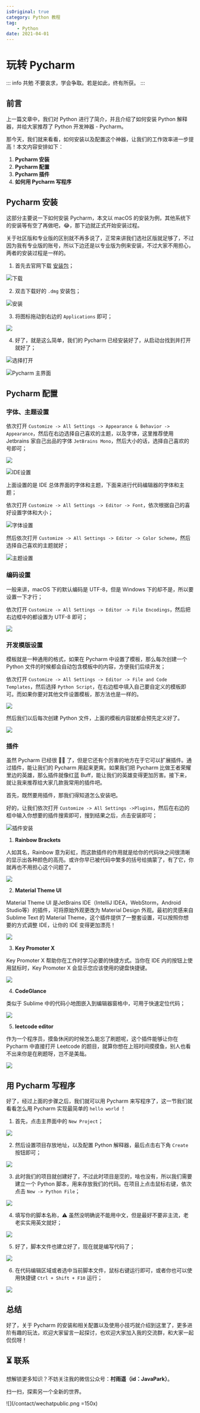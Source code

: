 ```yaml
---
isOriginal: true
category: Python 教程
tag:
    - Python
date: 2021-04-01
---
```


# 玩转 Pycharm

::: info 共勉
不要哀求，学会争取。若是如此，终有所获。
:::

## 前言

上一篇文章中，我们对 Python 进行了简介，并且介绍了如何安装 Python 解释器，并给大家推荐了 Python 开发神器 - Pycharm。

那今天，我们就来看看，如何安装以及配置这个神器，让我们的工作效率进一步提高！本文内容安排如下：

1.  **Pycharm 安装**
2.  **Pycharm 配置**
3.  **Pycharm 插件**
4.  **如何用 Pycharm 写程序**

## Pycharm 安装

这部分主要说一下如何安装 Pycharm，本文以 macOS 的安装为例，其他系统下的安装等有空了再做吧，😂，那下边就正式开始安装过程。

关于社区版和专业版的区别就不再多说了，正常来讲我们选社区版就足够了，不过因为我有专业版的账号，所以下边还是以专业版为例来安装，不过大家不用担心，两者的安装过程是一样的。

1.  首先去官网下载 [安装包](https://www.jetbrains.com/pycharm/)；

![下载](assets/a2c78fee57297605714b27ffb234114b.webp)

2.  双击下载好的 `.dmg` 安装包；

![安装](assets/98179aacae011d4e63f76f2a8e3ee751.webp)

3.  将图标拖动到右边的 `Applications` 即可；

![](assets/dd92c4e805ca2942d73a7fc529ae289b.webp)

4.  好了，就是这么简单，我们的 Pycharm 已经安装好了，从启动台找到并打开就好了；

![选择打开](assets/b11764761a1bf073e026770a9df38a8d.webp)

![Pycharm 主界面](assets/a92ed29cba2827742e670ae68e01fa3e.webp)



## Pycharm 配置

###  字体、主题设置

依次打开 `Customize -> All Settings -> Appearance & Behavior -> Appearance`，然后在右边选择自己喜欢的主题，以及字体，这里推荐使用 Jetbrains 家自己出品的字体 `JetBrains Mono`，然后大小的话，选择自己喜欢的号即可； 

![](assets/c12bca92c4851c32314d57c50ae55b9e.webp)

![IDE设置](assets/bc808c4b285907db9b554b7aabc8cc66.webp)

上面设置的是 IDE 总体界面的字体和主题，下面来进行代码编辑器的字体和主题；

依次打开 `Customize -> All Settings -> Editor -> Font`，依次根据自己的喜好设置字体和大小；

![字体设置](assets/16bf0c47bc13d07d612a596f647a42f6.webp)

然后依次打开 `Customize -> All Settings -> Editor -> Color Scheme`，然后选择自己喜欢的主题就好；

![主题设置](assets/29d676a199331e9b9bb0fc087ab3d61a.webp)

### 编码设置

一般来讲，macOS 下的默认编码是 UTF-8，但是 Windows 下的却不是，所以要设置一下才行；

依次打开 `Customize -> All Settings -> Editor -> File Encodings`，然后把右边框中的都设置为 UTF-8 即可；

![](assets/3799027410bf8b163f0e7f76639a6e93.webp)

### 开发模版设置

模板就是一种通用的格式，如果在 Pycharm 中设置了模板，那么每次创建一个 Python 文件的时候都会自动包含模板中的内容，方便我们后续开发；

依次打开 `Customize -> All Settings -> Editor -> File and Code Templates`，然后选择 `Python Script`，在右边框中填入自己要自定义的模板即可。而如果你要对其他文件设置模板，那方法也是一样的。

![](assets/8ca9baaecb1dee9be4151349e1a6d90c.webp)

然后我们以后每次创建 Python 文件，上面的模板内容就都会预先定义好了。

![](assets/ad461d4bda468fbe78a91662df324bc4.webp)

### 插件

虽然 Pycharm 已经很 🐂🍺 了，但是它还有个厉害的地方在于它可以扩展插件。通过插件，能让我们的 Pycharm 用起来更爽。如果我们把 Pycharm 比做王者荣耀里边的英雄，那么插件就像红蓝 Buff，能让我们的英雄变得更加厉害。接下来，就让我来推荐给大家几款我常用的插件吧。

首先，既然要用插件，那我们得知道怎么安装吧。

好的，让我们依次打开 `Customize -> All Settings ->Plugins`，然后在右边的框中输入你想要的插件搜索即可，搜到结果之后，点击安装即可；

![插件安装](assets/49d504c7da23f74fe3c940e94c8218cc.webp)

1.  **Rainbow Brackets**

人如其名，Rainbow 意为彩虹，而这款插件的作用就是给你的代码块之间很清晰的显示出各种颜色的高亮。或许你早已被代码中繁多的括号给搞蒙了，有了它，你就再也不用担心这个问题了。

![](assets/5c8466fe9f30afe281cc53823f8aa56f.webp)

2.  **Material Theme UI**

Material Theme UI 是JetBrains IDE（IntelliJ IDEA，WebStorm，Android Studio等）的插件，可将原始外观更改为 Material Design 外观。最初的灵感来自 Sublime Text 的 Material Theme，这个插件提供了一整套设置，可以按照你想要的方式调整 IDE，让你的 IDE 变得更加漂亮！

![](assets/7e4f979740e9172cb67529d2c2e0e0de.webp)

3.  **Key Promoter X**

Key Promoter X 帮助你在工作时学习必要的快捷方式。当你在 IDE 内的按钮上使用鼠标时，Key Promoter X 会显示您应该使用的键盘快捷键。

![](assets/a173df6a25cd32ca737c04ae0a05288d.gif)

4.  **CodeGlance**

类似于 Sublime 中的代码小地图嵌入到编辑器窗格中，可用于快速定位代码；

![](assets/0e7a1fb893dfdc7084caf1edd7546bff.webp)

5.  **leetcode editor**

作为一个程序员，摸鱼休闲的时候怎么能忘了刷题呢，这个插件能够让你在 Pycharm 中直接打开 Leetcode 的题目，就算你想在上班时间摸摸鱼，别人也看不出来你是在刷题呀，岂不是美哉。

![](assets/d79c08242f0785f990ac24b8ce3a8e31.gif)

## 用 Pycharm 写程序

好了，经过上面的步骤之后，我们就可以用 Pycharm 来写程序了，这一节我们就看看怎么用 Pycharm 实现最简单的 `hello world` ！

1.  首先，点击主界面中的 `New Project`；

![](assets/9814ec37596914db65de4e3bfb658147.webp)

2.   然后设置项目存放地址，以及配置 Python 解释器，最后点击右下角 `Create` 按钮即可；

![](assets/73072aca947678e919a869064d9208c4.webp)

3.  此时我们的项目就创建好了，不过此时项目是🈳️的，啥也没有，所以我们需要建立一个 Python 脚本，用来存放我们的代码。在项目上点击鼠标右键，依次点击 `New -> Python File`；

![](assets/7bd1100cb4410f2402e4db29c437a803.webp)

4.  填写你的脚本名称，⚠️ 虽然没明确说不能用中文，但是最好不要非主流，老老实实用英文就好；

![](assets/db111d1087f42f403b8511ecfd79f487.webp)

5.  好了，脚本文件也建立好了，现在就是编写代码了；

![](assets/d62427869102b8303851d72c554d2e21.webp)

6.  在代码编辑区域或者选中当前脚本文件，鼠标右键运行即可，或者你也可以使用快捷键 `Ctrl + Shift + F10` 运行；

![](assets/c16975219aba59f6ada5b1dc33e4bdaa.webp)

## 总结

好了，关于 Pycharm 的安装和相关配置以及使用小技巧就介绍到这里了，更多进阶有趣的玩法，欢迎大家留言一起探讨，也欢迎大家加入我的交流群，和大家一起侃侃呀！

## ⏳ 联系

想解锁更多知识？不妨关注我的微信公众号：**村雨遥（id：JavaPark）**。

扫一扫，探索另一个全新的世界。

![](/contact/wechatpublic.png =150x)

<Share colorful />

